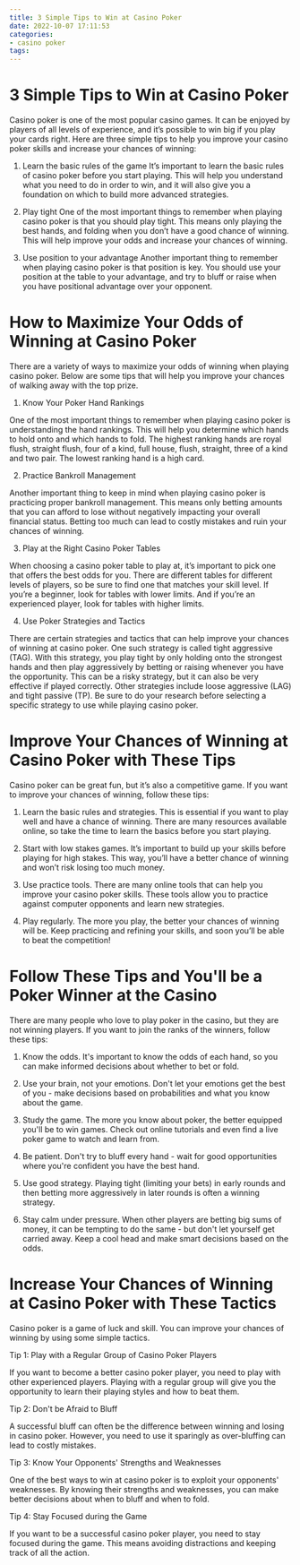 ```yaml
---
title: 3 Simple Tips to Win at Casino Poker 
date: 2022-10-07 17:11:53
categories:
- casino poker
tags:
---
```



#  3 Simple Tips to Win at Casino Poker 

Casino poker is one of the most popular casino games. It can be enjoyed by players of all levels of experience, and it’s possible to win big if you play your cards right. Here are three simple tips to help you improve your casino poker skills and increase your chances of winning:

1. Learn the basic rules of the game 
It’s important to learn the basic rules of casino poker before you start playing. This will help you understand what you need to do in order to win, and it will also give you a foundation on which to build more advanced strategies.

2. Play tight 
One of the most important things to remember when playing casino poker is that you should play tight. This means only playing the best hands, and folding when you don’t have a good chance of winning. This will help improve your odds and increase your chances of winning.

3. Use position to your advantage 
Another important thing to remember when playing casino poker is that position is key. You should use your position at the table to your advantage, and try to bluff or raise when you have positional advantage over your opponent.

#  How to Maximize Your Odds of Winning at Casino Poker 

There are a variety of ways to maximize your odds of winning when playing casino poker. Below are some tips that will help you improve your chances of walking away with the top prize.

1. Know Your Poker Hand Rankings

One of the most important things to remember when playing casino poker is understanding the hand rankings. This will help you determine which hands to hold onto and which hands to fold. The highest ranking hands are royal flush, straight flush, four of a kind, full house, flush, straight, three of a kind and two pair. The lowest ranking hand is a high card.

2. Practice Bankroll Management

Another important thing to keep in mind when playing casino poker is practicing proper bankroll management. This means only betting amounts that you can afford to lose without negatively impacting your overall financial status. Betting too much can lead to costly mistakes and ruin your chances of winning.

3. Play at the Right Casino Poker Tables

When choosing a casino poker table to play at, it’s important to pick one that offers the best odds for you. There are different tables for different levels of players, so be sure to find one that matches your skill level. If you’re a beginner, look for tables with lower limits. And if you’re an experienced player, look for tables with higher limits.

4. Use Poker Strategies and Tactics

There are certain strategies and tactics that can help improve your chances of winning at casino poker. One such strategy is called tight aggressive (TAG). With this strategy, you play tight by only holding onto the strongest hands and then play aggressively by betting or raising whenever you have the opportunity. This can be a risky strategy, but it can also be very effective if played correctly. Other strategies include loose aggressive (LAG) and tight passive (TP). Be sure to do your research before selecting a specific strategy to use while playing casino poker.

#  Improve Your Chances of Winning at Casino Poker with These Tips 

Casino poker can be great fun, but it’s also a competitive game. If you want to improve your chances of winning, follow these tips:

1. Learn the basic rules and strategies. This is essential if you want to play well and have a chance of winning. There are many resources available online, so take the time to learn the basics before you start playing.

2. Start with low stakes games. It’s important to build up your skills before playing for high stakes. This way, you’ll have a better chance of winning and won’t risk losing too much money.

3. Use practice tools. There are many online tools that can help you improve your casino poker skills. These tools allow you to practice against computer opponents and learn new strategies.

4. Play regularly. The more you play, the better your chances of winning will be. Keep practicing and refining your skills, and soon you’ll be able to beat the competition!

#  Follow These Tips and You'll be a Poker Winner at the Casino 

There are many people who love to play poker in the casino, but they are not winning players. If you want to join the ranks of the winners, follow these tips:

1. Know the odds. It's important to know the odds of each hand, so you can make informed decisions about whether to bet or fold.

2. Use your brain, not your emotions. Don't let your emotions get the best of you - make decisions based on probabilities and what you know about the game.

3. Study the game. The more you know about poker, the better equipped you'll be to win games. Check out online tutorials and even find a live poker game to watch and learn from.

4. Be patient. Don't try to bluff every hand - wait for good opportunities where you're confident you have the best hand.

5. Use good strategy. Playing tight (limiting your bets) in early rounds and then betting more aggressively in later rounds is often a winning strategy.

6. Stay calm under pressure. When other players are betting big sums of money, it can be tempting to do the same - but don't let yourself get carried away. Keep a cool head and make smart decisions based on the odds.

#  Increase Your Chances of Winning at Casino Poker with These Tactics

Casino poker is a game of luck and skill. You can improve your chances of winning by using some simple tactics.

Tip 1: Play with a Regular Group of Casino Poker Players

If you want to become a better casino poker player, you need to play with other experienced players. Playing with a regular group will give you the opportunity to learn their playing styles and how to beat them.

Tip 2: Don't be Afraid to Bluff

A successful bluff can often be the difference between winning and losing in casino poker. However, you need to use it sparingly as over-bluffing can lead to costly mistakes.

Tip 3: Know Your Opponents' Strengths and Weaknesses

One of the best ways to win at casino poker is to exploit your opponents' weaknesses. By knowing their strengths and weaknesses, you can make better decisions about when to bluff and when to fold.

Tip 4: Stay Focused during the Game

If you want to be a successful casino poker player, you need to stay focused during the game. This means avoiding distractions and keeping track of all the action.